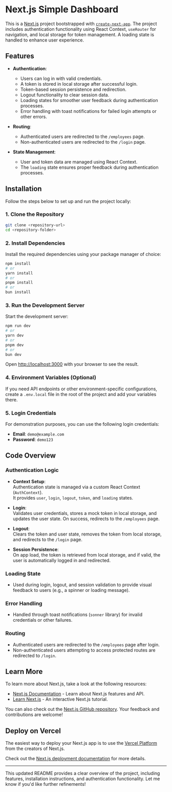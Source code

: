 # Next.js Simple Dashboard

This is a [Next.js](https://nextjs.org/) project bootstrapped with [`create-next-app`](https://github.com/vercel/next.js/tree/canary/packages/create-next-app). The project includes authentication functionality using React Context, `useRouter` for navigation, and local storage for token management. A loading state is handled to enhance user experience.

## Features

- **Authentication**:
  - Users can log in with valid credentials.
  - A token is stored in local storage after successful login.
  - Token-based session persistence and redirection.
  - Logout functionality to clear session data.
  - Loading states for smoother user feedback during authentication processes.
  - Error handling with toast notifications for failed login attempts or other errors.
  
- **Routing**:
  - Authenticated users are redirected to the `/employees` page.
  - Non-authenticated users are redirected to the `/login` page.

- **State Management**:
  - User and token data are managed using React Context.
  - The `loading` state ensures proper feedback during authentication processes.

## Installation

Follow the steps below to set up and run the project locally:

### 1. Clone the Repository

```bash
git clone <repository-url>
cd <repository-folder>
```

### 2. Install Dependencies

Install the required dependencies using your package manager of choice:

```bash
npm install
# or
yarn install
# or
pnpm install
# or
bun install
```

### 3. Run the Development Server

Start the development server:

```bash
npm run dev
# or
yarn dev
# or
pnpm dev
# or
bun dev
```

Open [http://localhost:3000](http://localhost:3000) with your browser to see the result.

### 4. Environment Variables (Optional)

If you need API endpoints or other environment-specific configurations, create a `.env.local` file in the root of the project and add your variables there.

### 5. Login Credentials

For demonstration purposes, you can use the following login credentials:

- **Email**: `demo@example.com`
- **Password**: `demo123`

## Code Overview

### Authentication Logic

- **Context Setup**:  
  Authentication state is managed via a custom React Context (`AuthContext`).  
  It provides `user`, `login`, `logout`, `token`, and `loading` states.

- **Login**:  
  Validates user credentials, stores a mock token in local storage, and updates the user state. On success, redirects to the `/employees` page.

- **Logout**:  
  Clears the token and user state, removes the token from local storage, and redirects to the `/login` page.

- **Session Persistence**:  
  On app load, the token is retrieved from local storage, and if valid, the user is automatically logged in and redirected.

### Loading State

- Used during login, logout, and session validation to provide visual feedback to users (e.g., a spinner or loading message).

### Error Handling

- Handled through toast notifications (`sonner` library) for invalid credentials or other failures.

### Routing

- Authenticated users are redirected to the `/employees` page after login.
- Non-authenticated users attempting to access protected routes are redirected to `/login`.

## Learn More

To learn more about Next.js, take a look at the following resources:

- [Next.js Documentation](https://nextjs.org/docs) - Learn about Next.js features and API.
- [Learn Next.js](https://nextjs.org/learn) - An interactive Next.js tutorial.

You can also check out the [Next.js GitHub repository](https://github.com/vercel/next.js/). Your feedback and contributions are welcome!

## Deploy on Vercel

The easiest way to deploy your Next.js app is to use the [Vercel Platform](https://vercel.com/new?utm_medium=default-template&filter=next.js&utm_source=create-next-app&utm_campaign=create-next-app-readme) from the creators of Next.js.

Check out the [Next.js deployment documentation](https://nextjs.org/docs/deployment) for more details.

---

This updated README provides a clear overview of the project, including features, installation instructions, and authentication functionality. Let me know if you'd like further refinements!